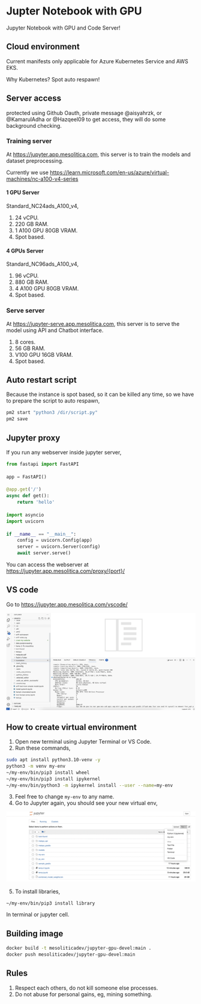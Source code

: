 # Jupter Notebook with GPU

Jupyter Notebook with GPU and Code Server!

## Cloud environment

Current manifests only applicable for Azure Kubernetes Service and AWS EKS.

Why Kubernetes? Spot auto respawn!

## Server access

protected using Github Oauth, private message @aisyahrzk, or @KamarulAdha or @Hazqeel09 to get access, they will do some background checking.

### Training server 

At https://jupyter.app.mesolitica.com, this server is to train the models and dataset preprocessing.

Currently we use https://learn.microsoft.com/en-us/azure/virtual-machines/nc-a100-v4-series

#### 1 GPU Server

Standard_NC24ads_A100_v4, 

1. 24 vCPU.
2. 220 GB RAM.
3. 1 A100 GPU 80GB VRAM.
4. Spot based.

#### 4 GPUs Server

Standard_NC96ads_A100_v4,

1. 96 vCPU.
2. 880 GB RAM.
3. 4 A100 GPU 80GB VRAM.
4. Spot based.

### Serve server

At https://jupyter-serve.app.mesolitica.com, this server is to serve the model using API and Chatbot interface.

1. 8 cores.
2. 56 GB RAM.
3. V100 GPU 16GB VRAM.
4. Spot based.

## Auto restart script

Because the instance is spot based, so it can be killed any time, so we have to prepare the script to auto respawn,

```bash
pm2 start "python3 /dir/script.py"
pm2 save
```

## Jupyter proxy

If you run any webserver inside jupyter server,

```python
from fastapi import FastAPI

app = FastAPI()

@app.get('/')
async def get():
    return 'hello'

import asyncio
import uvicorn

if __name__ == "__main__":
    config = uvicorn.Config(app)
    server = uvicorn.Server(config)
    await server.serve()
```

You can access the webserver at https://jupyter.app.mesolitica.com/proxy/{port}/

## VS code

Go to https://jupyter.app.mesolitica.com/vscode/

![Image](258630981-2cfdb21a-2699-4319-b9d9-395bc45e685d.png)

## How to create virtual environment

1. Open new terminal using Jupyter Terminal or VS Code.
2. Run these commands,

```bash
sudo apt install python3.10-venv -y
python3 -m venv my-env
~/my-env/bin/pip3 install wheel
~/my-env/bin/pip3 install ipykernel
~/my-env/bin/python3 -m ipykernel install --user --name=my-env
```

3. Feel free to change `my-env` to any name.
4. Go to Jupyter again, you should see your new virtual env,

![Image](259924137-bd8ae124-e2cf-433f-adbe-17f9409ff3f8.png)

5. To install libraries,

```bash
~/my-env/bin/pip3 install library
```

In terminal or jupyter cell.

## Building image

```bash
docker build -t mesoliticadev/jupyter-gpu-devel:main .
docker push mesoliticadev/jupyter-gpu-devel:main
```

## Rules

1. Respect each others, do not kill someone else processes.
2. Do not abuse for personal gains, eg, mining something.
